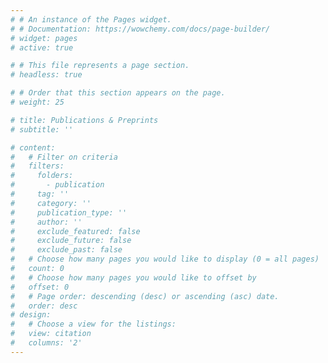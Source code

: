 ```yaml
---
# # An instance of the Pages widget.
# # Documentation: https://wowchemy.com/docs/page-builder/
# widget: pages
# active: true

# # This file represents a page section.
# headless: true

# # Order that this section appears on the page.
# weight: 25

# title: Publications & Preprints
# subtitle: ''

# content:
#   # Filter on criteria
#   filters:
#     folders:
#       - publication
#     tag: ''
#     category: ''
#     publication_type: ''
#     author: ''
#     exclude_featured: false
#     exclude_future: false
#     exclude_past: false
#   # Choose how many pages you would like to display (0 = all pages)
#   count: 0
#   # Choose how many pages you would like to offset by
#   offset: 0
#   # Page order: descending (desc) or ascending (asc) date.
#   order: desc
# design:
#   # Choose a view for the listings:
#   view: citation
#   columns: '2' 
---
```



